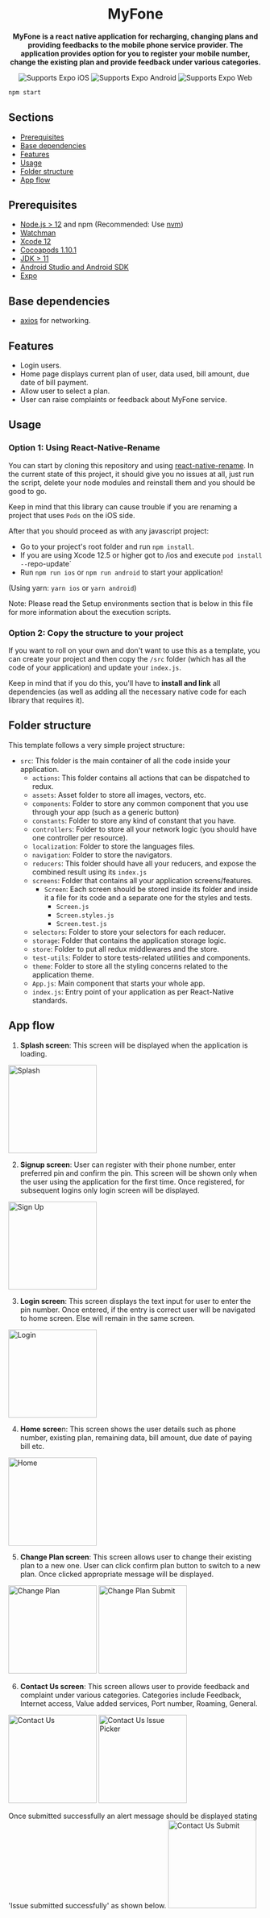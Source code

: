 <!-- Title -->
<h1 align="center">
  MyFone
</h1>

<!-- Header -->
<p align="center">
  <b>MyFone is a react native application for recharging, changing plans and providing feedbacks to the mobile phone service provider. The application provides option for you to register your mobile number, change the existing plan and provide feedback under various categories.</b>
  <br />

  <p align="center">
    <!-- iOS -->
    <img alt="Supports Expo iOS" longdesc="Supports Expo iOS" src="https://img.shields.io/badge/iOS-4630EB.svg?style=flat-square&logo=APPLE&labelColor=999999&logoColor=fff" />
    <!-- Android -->
    <img alt="Supports Expo Android" longdesc="Supports Expo Android" src="https://img.shields.io/badge/Android-4630EB.svg?style=flat-square&logo=ANDROID&labelColor=A4C639&logoColor=fff" />
    <!-- Web -->
    <img alt="Supports Expo Web" longdesc="Supports Expo Web" src="https://img.shields.io/badge/web-4630EB.svg?style=flat-square&logo=GOOGLE-CHROME&labelColor=4285F4&logoColor=fff" />
  </p>
</p>

<!-- Body -->
```sh
npm start
```

## Sections

- [Prerequisites](#prerequisites)
- [Base dependencies](#base-dependencies)
- [Features](#features)
- [Usage](#usage)
- [Folder structure](#folder-structure)
- [App flow](#app-flow)

## Prerequisites

- [Node.js > 12](https://nodejs.org) and npm (Recommended: Use [nvm](https://github.com/nvm-sh/nvm))
- [Watchman](https://facebook.github.io/watchman)
- [Xcode 12](https://developer.apple.com/xcode)
- [Cocoapods 1.10.1](https://cocoapods.org)
- [JDK > 11](https://www.oracle.com/java/technologies/javase-jdk11-downloads.html)
- [Android Studio and Android SDK](https://developer.android.com/studio)
- [Expo](https://docs.expo.dev/develop/development-builds/installation/)

## Base dependencies

- [axios](https://github.com/axios/axios) for networking.

## Features

- Login users.
- Home page displays current plan of user, data used, bill amount, due date of bill payment.
- Allow user to select a plan.
- User can raise complaints or feedback about MyFone service.

## Usage

### Option 1: Using React-Native-Rename

You can start by cloning this repository and using [react-native-rename](https://github.com/junedomingo/react-native-rename). In the current state of this project, it should give you no issues at all, just run the script, delete your node modules and reinstall them and you should be good to go.

Keep in mind that this library can cause trouble if you are renaming a project that uses `Pods` on the iOS side.

After that you should proceed as with any javascript project:

- Go to your project's root folder and run `npm install`.
- If you are using Xcode 12.5 or higher got to /ios and execute `pod install --`repo-update`
- Run `npm run ios` or `npm run android` to start your application!

(Using yarn: `yarn ios` or `yarn android`)

Note: Please read the Setup environments section that is below in this file for more information about the execution scripts.

### Option 2: Copy the structure to your project

If you want to roll on your own and don't want to use this as a template, you can create your project and then copy the `/src` folder (which has all the code of your application) and update your `index.js`.

Keep in mind that if you do this, you'll have to **install and link** all dependencies (as well as adding all the necessary native code for each library that requires it).

## Folder structure

This template follows a very simple project structure:

- `src`: This folder is the main container of all the code inside your application.
  - `actions`: This folder contains all actions that can be dispatched to redux.
  - `assets`: Asset folder to store all images, vectors, etc.
  - `components`: Folder to store any common component that you use through your app (such as a generic button)
  - `constants`: Folder to store any kind of constant that you have.
  - `controllers`: Folder to store all your network logic (you should have one controller per resource).
  - `localization`: Folder to store the languages files.
  - `navigation`: Folder to store the navigators.
  - `reducers`: This folder should have all your reducers, and expose the combined result using its `index.js`
  - `screens`: Folder that contains all your application screens/features.
    - `Screen`: Each screen should be stored inside its folder and inside it a file for its code and a separate one for the styles and tests.
      - `Screen.js`
      - `Screen.styles.js`
      - `Screen.test.js`
  - `selectors`: Folder to store your selectors for each reducer.
  - `storage`: Folder that contains the application storage logic.
  - `store`: Folder to put all redux middlewares and the store.
  - `test-utils`: Folder to store tests-related utilities and components.
  - `theme`: Folder to store all the styling concerns related to the application theme.
  - `App.js`: Main component that starts your whole app.
  - `index.js`: Entry point of your application as per React-Native standards.

## App flow

1. <b>Splash screen</b>: This screen will be displayed when the application is loading.
<img width="175" alt="Splash" src="https://user-images.githubusercontent.com/25457325/236615306-797f69b7-7319-48c4-8db8-02f359de53f2.png" />

2. <b>Signup screen</b>: User can register with their phone number, enter preferred pin and confirm the pin. This screen will be shown only when the user using the application for the first time. Once registered, for subsequent logins only login screen will be displayed.
<img width="175" alt="Sign Up" src="https://user-images.githubusercontent.com/25457325/236615787-51632e15-f30f-478f-b829-bb23bc9d17e9.png" />

3. <b>Login screen</b>: This screen displays the text input for user to enter the pin number. Once entered, if the entry is correct user will be navigated to home screen. Else will remain in the same screen.
<img width="175" alt="Login" src="https://user-images.githubusercontent.com/25457325/236615819-4e9a7a7c-f359-4bba-96c2-e99f496c9fe2.png" />

4. <b>Home scree</b>n: This screen shows the user details such as phone number, existing plan, remaining data, bill amount, due date of paying bill etc.
<img width="175" alt="Home" src="https://user-images.githubusercontent.com/25457325/236615829-b5742f88-2413-4bcf-b25a-9dab4dc26383.png" />

5. <b>Change Plan screen</b>: This screen allows user to change their existing plan to a new one. User can click confirm plan button to switch to a new plan. Once clicked appropriate message will be displayed.
<img width="175" alt="Change Plan" src="https://user-images.githubusercontent.com/25457325/236615852-217e5026-c989-4274-ab06-759357612ae1.png" />
<img width="175" alt="Change Plan Submit" src="https://user-images.githubusercontent.com/25457325/236615855-e1b2ab4a-5766-411c-93ec-fa87a985affc.png" />

6. <b>Contact Us screen</b>: This screen allows user to provide feedback and complaint under various categories. Categories include Feedback, Internet access, Value added services, Port number, Roaming, General.
<img width="175" alt="Contact Us" src="https://user-images.githubusercontent.com/25457325/236615871-63facbf7-4d55-4d79-bbe8-21a45e02b219.png" />
<img width="175" alt="Contact Us Issue Picker" src="https://user-images.githubusercontent.com/25457325/236615881-e469ab66-5b4f-45ef-ba6c-d6b8b67c4276.png" />

Once submitted successfully an alert message should be displayed stating 'Issue submitted successfully' as shown below.
<img width="175" alt="Contact Us Submit" src="https://user-images.githubusercontent.com/25457325/236615887-85d3573b-5cf0-4ed3-95f8-e95d6df8d850.png" />

